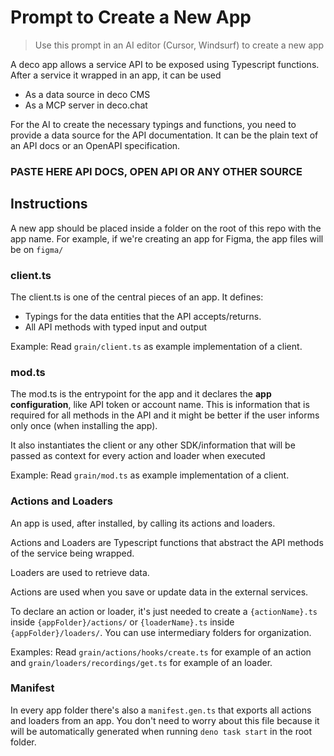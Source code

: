 # Prompt to Create a New App

> Use this prompt in an AI editor (Cursor, Windsurf) to create a new app

A deco app allows a service API to be exposed using Typescript functions. After
a service it wrapped in an app, it can be used

- As a data source in deco CMS
- As a MCP server in deco.chat

For the AI to create the necessary typings and functions, you need to provide a
data source for the API documentation. It can be the plain text of an API docs
or an OpenAPI specification.

### PASTE HERE API DOCS, OPEN API OR ANY OTHER SOURCE

## Instructions

A new app should be placed inside a folder on the root of this repo with the app
name. For example, if we're creating an app for Figma, the app files will be on
`figma/`

### client.ts

The client.ts is one of the central pieces of an app. It defines:

- Typings for the data entities that the API accepts/returns.
- All API methods with typed input and output

Example: Read `grain/client.ts` as example implementation of a client.

### mod.ts

The mod.ts is the entrypoint for the app and it declares the **app
configuration**, like API token or account name. This is information that is
required for all methods in the API and it might be better if the user informs
only once (when installing the app).

It also instantiates the client or any other SDK/information that will be passed
as context for every action and loader when executed

Example: Read `grain/mod.ts` as example implementation of a client.

### Actions and Loaders

An app is used, after installed, by calling its actions and loaders.

Actions and Loaders are Typescript functions that abstract the API methods of
the service being wrapped.

Loaders are used to retrieve data.

Actions are used when you save or update data in the external services.

To declare an action or loader, it's just needed to create a `{actionName}.ts`
inside `{appFolder}/actions/` or `{loaderName}.ts` inside
`{appFolder}/loaders/`. You can use intermediary folders for organization.

Examples: Read `grain/actions/hooks/create.ts` for example of an action and
`grain/loaders/recordings/get.ts` for example of an loader.

### Manifest

In every app folder there's also a `manifest.gen.ts` that exports all actions
and loaders from an app. You don't need to worry about this file because it will
be automatically generated when running `deno task start` in the root folder.
